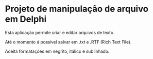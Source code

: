 # Projeto de manipulação de arquivo em Delphi

Esta aplicação permite criar e editar arquivos de texto.

Até o momento é possível salvar em .txt e .RTF (Rich Text File).

Aceita formatações em negrito, itálico e sublinhado.

